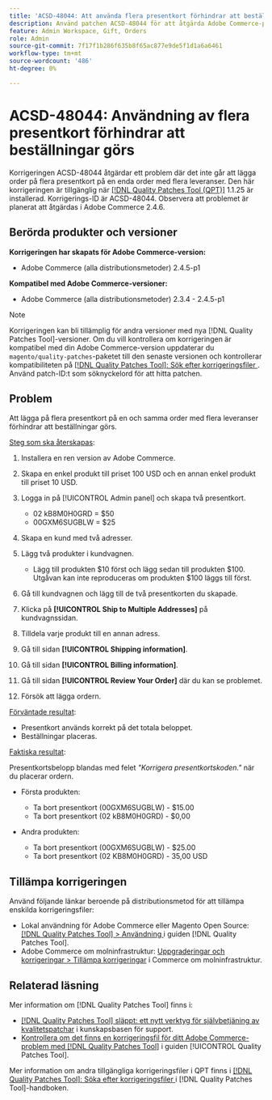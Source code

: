 ```yaml
---
title: 'ACSD-48044: Att använda flera presentkort förhindrar att beställningar görs'
description: Använd patchen ACSD-48044 för att åtgärda Adobe Commerce-problemet där det inte går att lägga in flera presentkort på en enda order med flera leveranser.
feature: Admin Workspace, Gift, Orders
role: Admin
source-git-commit: 7f17f1b286f635b8f65ac877e9de5f1d1a6a6461
workflow-type: tm+mt
source-wordcount: '486'
ht-degree: 0%

---
```


# ACSD-48044: Användning av flera presentkort förhindrar att beställningar görs

Korrigeringen ACSD-48044 åtgärdar ett problem där det inte går att lägga order på flera presentkort på en enda order med flera leveranser. Den här korrigeringen är tillgänglig när [[!DNL Quality Patches Tool (QPT)]](https://experienceleague.adobe.com/en/docs/commerce-knowledge-base/kb/announcements/commerce-announcements/magento-quality-patches-released-new-tool-to-self-serve-quality-patches) 1.1.25 är installerad. Korrigerings-ID är ACSD-48044. Observera att problemet är planerat att åtgärdas i Adobe Commerce 2.4.6.

## Berörda produkter och versioner

**Korrigeringen har skapats för Adobe Commerce-version:**

* Adobe Commerce (alla distributionsmetoder) 2.4.5-p1

**Kompatibel med Adobe Commerce-versioner:**

* Adobe Commerce (alla distributionsmetoder) 2.3.4 - 2.4.5-p1

>[!NOTE]
>
>Korrigeringen kan bli tillämplig för andra versioner med nya [!DNL Quality Patches Tool]-versioner. Om du vill kontrollera om korrigeringen är kompatibel med din Adobe Commerce-version uppdaterar du `magento/quality-patches`-paketet till den senaste versionen och kontrollerar kompatibiliteten på [[!DNL Quality Patches Tool]: Sök efter korrigeringsfiler ](https://experienceleague.adobe.com/tools/commerce-quality-patches/index.html). Använd patch-ID:t som söknyckelord för att hitta patchen.

## Problem

Att lägga på flera presentkort på en och samma order med flera leveranser förhindrar att beställningar görs.

<u>Steg som ska återskapas</u>:

1. Installera en ren version av Adobe Commerce.
1. Skapa en enkel produkt till priset 100 USD och en annan enkel produkt till priset 10 USD.
1. Logga in på [!UICONTROL Admin panel] och skapa två presentkort.

   * 02 kB8M0H0GRD = $50
   * 00GXM6SUGBLW = $25

1. Skapa en kund med två adresser.
1. Lägg två produkter i kundvagnen.

   * Lägg till produkten $10 först och lägg sedan till produkten $100. Utgåvan kan inte reproduceras om produkten $100 läggs till först.

1. Gå till kundvagnen och lägg till de två presentkorten du skapade.
1. Klicka på **[!UICONTROL Ship to Multiple Addresses]** på kundvagnssidan.
1. Tilldela varje produkt till en annan adress.
1. Gå till sidan **[!UICONTROL Shipping information]**.
1. Gå till sidan **[!UICONTROL Billing information]**.
1. Gå till sidan **[!UICONTROL Review Your Order]** där du kan se problemet.
1. Försök att lägga ordern.

<u>Förväntade resultat</u>:

* Presentkort används korrekt på det totala beloppet.
* Beställningar placeras.

<u>Faktiska resultat</u>:

Presentkortsbelopp blandas med felet *&quot;Korrigera presentkortskoden.&quot;* när du placerar ordern.

* Första produkten:

   * Ta bort presentkort (00GXM6SUGBLW) - $15.00
   * Ta bort presentkort (02 kB8M0H0GRD) - $0,00

* Andra produkten:

   * Ta bort presentkort (00GXM6SUGBLW) - $25.00
   * Ta bort presentkort (02 KB8M0H0GRD) - 35,00 USD

## Tillämpa korrigeringen

Använd följande länkar beroende på distributionsmetod för att tillämpa enskilda korrigeringsfiler:

* Lokal användning för Adobe Commerce eller Magento Open Source: [[!DNL Quality Patches Tool] > Användning ](https://experienceleague.adobe.com/docs/commerce-operations/tools/quality-patches-tool/usage.html) i guiden [!DNL Quality Patches Tool].
* Adobe Commerce om molninfrastruktur: [Uppgraderingar och korrigeringar > Tillämpa korrigeringar](https://experienceleague.adobe.com/docs/commerce-cloud-service/user-guide/develop/upgrade/apply-patches.html) i Commerce om molninfrastruktur.

## Relaterad läsning

Mer information om [!DNL Quality Patches Tool] finns i:

* [[!DNL Quality Patches Tool] släppt: ett nytt verktyg för självbetjäning av kvalitetspatchar](https://experienceleague.adobe.com/en/docs/commerce-knowledge-base/kb/announcements/commerce-announcements/magento-quality-patches-released-new-tool-to-self-serve-quality-patches) i kunskapsbasen för support.
* [Kontrollera om det finns en korrigeringsfil för ditt Adobe Commerce-problem med  [!DNL Quality Patches Tool]](/help/tools/quality-patches-tool/patches-available-in-qpt/check-patch-for-magento-issue-with-magento-quality-patches.md) i guiden [!UICONTROL Quality Patches Tool].


Mer information om andra tillgängliga korrigeringsfiler i QPT finns i [[!DNL Quality Patches Tool]: Söka efter korrigeringsfiler ](https://experienceleague.adobe.com/tools/commerce-quality-patches/index.html) i [!DNL Quality Patches Tool]-handboken.
